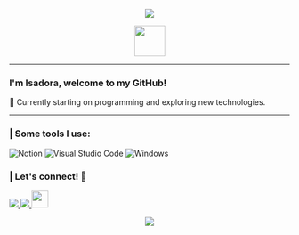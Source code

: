 <!DOCTYPE html>
<html lang="en">
<head>
<meta charset="UTF-8">
<meta name="viewport" content="width=device-width, initial-scale=1.0">
</head>
<body>

<p style="text-align: center;">
  <img src="https://capsule-render.vercel.app/api?text=Hi%20there!&animation=fadeIn&type=waving&color=gradient&height=100">
</p>
<div style="text-align: center;">
  <img src="https://media.giphy.com/media/nbY1wpPSoXPRieneoA/giphy.gif" width="55">
</div>
<hr>

<h3>I'm Isadora, welcome to my GitHub!</h3>
<p>👾 Currently starting on programming and exploring new technologies.</p>

<hr>

<h3>| Some tools I use:</h3>
<p>
  <img src="https://img.shields.io/badge/Notion-%23000000.svg?style=for-the-badge&logo=notion&logoColor=white" alt="Notion">
  <img src="https://img.shields.io/badge/Visual_Studio_Code-0078D4?style=for-the-badge&logo=visual%20studio%20code&logoColor=white" alt="Visual Studio Code">
  <img src="https://img.shields.io/badge/windows-131F37?style=for-the-badge&logo=windows&logoColor=white" alt="Windows">
</p>

<h3>| Let's connect! 💬</h3>
<p style="text-align: left;">
  <a href="mailto:isadoracoutosoares@gmail.com" alt="Gmail">
    <img src="https://img.shields.io/badge/-Gmail-%23333?style=for-the-badge&logo=gmail&logoColor=white">
  </a>
  <a href="https://www.linkedin.com/in/isadora-couto" alt="Linkedin">
    <img src="https://img.shields.io/badge/-LinkedIn-%230077B5?style=for-the-badge&logo=linkedin&logoColor=white">
  </a>
  <a href="https://www.instagram.com/thvdora/">
    <img height="30" src="https://user-images.githubusercontent.com/46517096/166974368-9798f39f-1f46-499c-b14e-81f0a3f83a06.png">
  </a>
</p>

<p style="text-align: center;">
  <img src="https://capsule-render.vercel.app/api?type=waving&height=149&color=gradient&section=footer&reversal=true">
</p>

</body>
</html>
